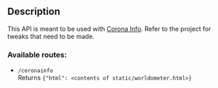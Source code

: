 ## Description

This API is meant to be used with [Corona Info](https://github.com/izzthedude/corona-info). Refer to the project for
tweaks that need to be made.

### Available routes:

- `/coronainfo`   
  Returns `{"html": <contents of static/worldometer.html>}`
